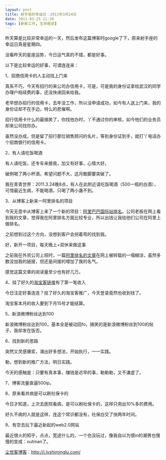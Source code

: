 ```yaml
---
layout: post
title: 射手座的幸运日：2011年3月24日
date: 2011-03-25 11:20
tags: [新新工作, 生命痕迹]
---
```

昨天算是比较非常幸运的一天，然后发布这篇博客时google了下，原来射手座的幸运日真是星期四。

没看昨天的星座运势，今日运气真的不错，都是好事。

以下是比较幸运的好事，可谓连连来：

1、招商信用卡的人主动找上门来

真系不巧，今天有招行的来公司办信用卡，可是，可是我的身份证拿给武汉的同学办理户档续费的事，还没快递回来给我。

老早想办招行的信用卡，去年没工作，所以没申请成功，如今有人送上门来，我的身份证却不在手边，特么的悲催啊。

招行信用卡什么的最搞笑了，你找他办时，丫不通过你的审核，如今他们的业务员却来公司找你办。

虽然没办成，但是留了招行那位销售顾问的名片，等到身份证到手，就打丫电话办个招商银行的信用卡。

2、有人请吃饭喝酒

有人请吃饭，还专车来接我，加又有好事，心情大好。

破例喝了两小杯酒，希望问题不大，这月敢脚要突破了。

我在青青世界：2011.3.24晚8点，有人在此附近请吃饭喝酒（500一瓶的白酒），可惜最近生病，不能喝酒，只喝了两小蛊不到。

3、从博客上新来一阿里排名的项目

今天无意中从博客上来了一个新的项目：<a href="http://i.lvshiminglu.com/blog/491.html" target="_blank">阿里巴巴国际站排名</a>。公司老板在网上看到我的文章，觉得我在阿里排名方面比较专业，所以出钱让我给他们公司在阿里上做排名。

之前想到过这个方向，没想到客户会拐着弯的找到我。

好，新开一项目，每天晚上+双休来做这事

之前我在外贸公司上班时，一篇<a href="http://i.lvshiminglu.com/blog/491.html" target="_blank">阿里排名的文章</a>在网上被转载的一塌糊涂，虽然多数没加我的链接，但还是间接的增加了我的名气。

感觉这篇文章的阅读量至少也有好几万。

4、挂了好久的<a href="http://i.lvshiminglu.com/tags/en" target="_blank">淘宝客链接</a>有了第一笔收入

今日注定好事连连？挂了好久的淘宝客推广，今天登录竟然也收到钱了。

淘宝客本月的收入要到下月15号才能结算。

5、新浪微博粉丝达到100

新浪微博粉丝达到100，基本全是被动回fo，搞笑的是新浪微博粉丝到100的帖子，我却发在饭否。

6、找到新的思路

突然又灵感爆浆，涌出好多想法，开始执行，一一实践。

勒，想到新的推广方法，明日实践。

今天的感触是：只要有真本事，赚钱是迟早的事，勒勒勒，又不谦虚了。

7、博客流量直逼500ip。

8、原来看并病是可以刷社保卡的

今日才知道，上次去医院看病，是可以刷社保卡的，这样只用出10%多的费用。

好久不病的人就是这样，连这个常识都没有，社保白交了快两年时间。

9、有空去玩下最近新起的web2.0网站

最近很火的知乎，点点，宽途什么的，一个也没玩过，像我自以为很in的潮男也慢慢的变成：outman了。

<a href="http://i.lvshiminglu.com/">尘世客博客</a>：<a href="http://i.lvshiminglu.com/">http://i.lvshiminglu.com/</a>


